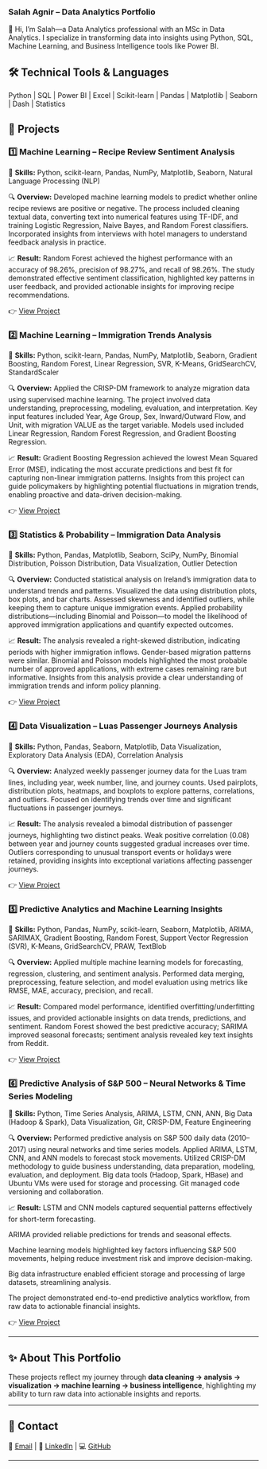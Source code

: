 
### Salah Agnir – Data Analytics Portfolio

👋 Hi, I’m Salah—a Data Analytics professional with an MSc in Data Analytics. I specialize in transforming data into insights using Python, SQL, Machine Learning, and Business Intelligence tools like Power BI.

## 🛠 Technical Tools & Languages
Python | SQL | Power BI | Excel | Scikit-learn | Pandas | Matplotlib | Seaborn | Dash | Statistics


## 🔹 Projects

### 1️⃣ Machine Learning – Recipe Review Sentiment Analysis

📌 **Skills:** Python, scikit-learn, Pandas, NumPy, Matplotlib, Seaborn, Natural Language Processing (NLP)

🔍 **Overview:** Developed machine learning models to predict whether online recipe reviews are positive or negative. The process included cleaning textual data, converting text into numerical features using TF-IDF, and training Logistic Regression, Naive Bayes, and Random Forest classifiers. Incorporated insights from interviews with hotel managers to understand feedback analysis in practice.

📈 **Result:** Random Forest achieved the highest performance with an accuracy of 98.26%, precision of 98.27%, and recall of 98.26%. The study demonstrated effective sentiment classification, highlighted key patterns in user feedback, and provided actionable insights for improving recipe recommendations.

👉  [View Project](https://colab.research.google.com/drive/12ZWXfzEpGIOCg3jKHxfQnxy2vgHsFUYz)


### 2️⃣ Machine Learning – Immigration Trends Analysis

📌 **Skills:** Python, scikit-learn, Pandas, NumPy, Matplotlib, Seaborn, Gradient Boosting, Random Forest, Linear Regression, SVR, K-Means, GridSearchCV, StandardScaler

🔍 **Overview:** Applied the CRISP-DM framework to analyze migration data using supervised machine learning. The project involved data understanding, preprocessing, modeling, evaluation, and interpretation. Key input features included Year, Age Group, Sex, Inward/Outward Flow, and Unit, with migration VALUE as the target variable. Models used included Linear Regression, Random Forest Regression, and Gradient Boosting Regression.

📈 **Result:** Gradient Boosting Regression achieved the lowest Mean Squared Error (MSE), indicating the most accurate predictions and best fit for capturing non-linear immigration patterns. Insights from this project can guide policymakers by highlighting potential fluctuations in migration trends, enabling proactive and data-driven decision-making.

👉 [View Project](https://colab.research.google.com/drive/1N1IY3akjGTTJjBG-Z5q1MXLEv6cJDEEp)


### 3️⃣ Statistics & Probability – Immigration Data Analysis

📌 **Skills:** Python, Pandas, Matplotlib, Seaborn, SciPy, NumPy, Binomial Distribution, Poisson Distribution, Data Visualization, Outlier Detection

🔍 **Overview:** Conducted statistical analysis on Ireland’s immigration data to understand trends and patterns. Visualized the data using distribution plots, box plots, and bar charts. Assessed skewness and identified outliers, while keeping them to capture unique immigration events. Applied probability distributions—including Binomial and Poisson—to model the likelihood of approved immigration applications and quantify expected outcomes.

📈 **Result:** The analysis revealed a right-skewed distribution, indicating periods with higher immigration inflows. Gender-based migration patterns were similar. Binomial and Poisson models highlighted the most probable number of approved applications, with extreme cases remaining rare but informative. Insights from this analysis provide a clear understanding of immigration trends and inform policy planning.

👉 [View Project](https://colab.research.google.com/drive/1E75nrQOf0C73kEJlL7MWiWB_mU7kEOdA)


### 4️⃣ Data Visualization – Luas Passenger Journeys Analysis

📌 **Skills:** Python, Pandas, Seaborn, Matplotlib, Data Visualization, Exploratory Data Analysis (EDA), Correlation Analysis

🔍 **Overview:** Analyzed weekly passenger journey data for the Luas tram lines, including year, week number, line, and journey counts. Used pairplots, distribution plots, heatmaps, and boxplots to explore patterns, correlations, and outliers. Focused on identifying trends over time and significant fluctuations in passenger journeys.

📈 **Result:** The analysis revealed a bimodal distribution of passenger journeys, highlighting two distinct peaks. Weak positive correlation (0.08) between year and journey counts suggested gradual increases over time. Outliers corresponding to unusual transport events or holidays were retained, providing insights into exceptional variations affecting passenger journeys.

👉 [View Project](https://colab.research.google.com/drive/1XkW8bCykkI_q8kQjX8p_ObdM43OGYZ_y)


### 5️⃣ Predictive Analytics and Machine Learning Insights

📌 **Skills:** Python, Pandas, NumPy, scikit-learn, Seaborn, Matplotlib, ARIMA, SARIMAX, Gradient Boosting, Random Forest, Support Vector Regression (SVR), K-Means, GridSearchCV, PRAW, TextBlob

🔍 **Overview:** Applied multiple machine learning models for forecasting, regression, clustering, and sentiment analysis. Performed data merging, preprocessing, feature selection, and model evaluation using metrics like RMSE, MAE, accuracy, precision, and recall.

📈 **Result:** Compared model performance, identified overfitting/underfitting issues, and provided actionable insights on data trends, predictions, and sentiment. Random Forest showed the best predictive accuracy; SARIMA improved seasonal forecasts; sentiment analysis revealed key text insights from Reddit.

👉 [View Project](https://colab.research.google.com/drive/1_DlYWFTFwfgyvYR5VhJpcTWtfIbP8qoe)


### 6️⃣ Predictive Analysis of S&P 500 – Neural Networks & Time Series Modeling

📌 **Skills:** Python, Time Series Analysis, ARIMA, LSTM, CNN, ANN, Big Data (Hadoop & Spark), Data Visualization, Git, CRISP-DM, Feature Engineering

🔍 **Overview:** Performed predictive analysis on S&P 500 daily data (2010–2017) using neural networks and time series models. Applied ARIMA, LSTM, CNN, and ANN models to forecast stock movements. Utilized CRISP-DM methodology to guide business understanding, data preparation, modeling, evaluation, and deployment. Big data tools (Hadoop, Spark, HBase) and Ubuntu VMs were used for storage and processing. Git managed code versioning and collaboration.


📈 **Result:** LSTM and CNN models captured sequential patterns effectively for short-term forecasting.

ARIMA provided reliable predictions for trends and seasonal effects.

Machine learning models highlighted key factors influencing S&P 500 movements, helping reduce investment risk and improve decision-making.

Big data infrastructure enabled efficient storage and processing of large datasets, streamlining analysis.

The project demonstrated end-to-end predictive analytics workflow, from raw data to actionable financial insights.

👉 [View Project](https://colab.research.google.com/drive/1a97adVHGVFmy46aXisEfIDT5f48EmPp_)


---

## ✨ About This Portfolio

These projects reflect my journey through **data cleaning → analysis → visualization → machine learning → business intelligence**, highlighting my ability to turn raw data into actionable insights and reports.

---

## 🔹 Contact

📧 [Email](dublinsalah1@gmail.com ) | 🔗 [LinkedIn](https://www.linkedin.com/in/salah-agnir/) | 💻 [GitHub](github.com/salahagnir)

---


